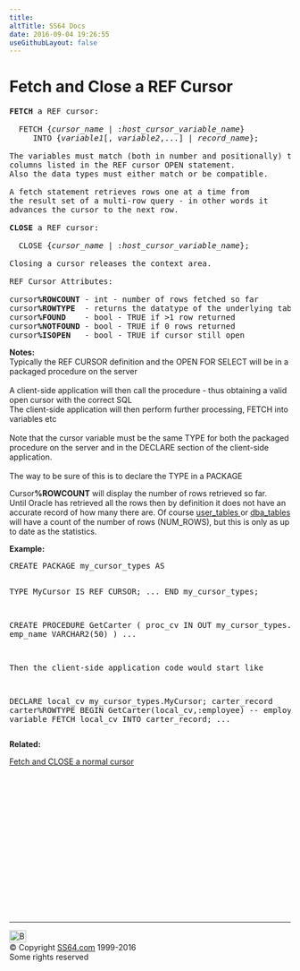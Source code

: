 ```yaml
---
title:
altTitle: SS64 Docs
date: 2016-09-04 19:26:55
useGithubLayout: false
---
```

<!-- #BeginLibraryItem "/Library/head_orapl.lbi" --><!-- #EndLibraryItem --><h1>Fetch and Close a REF Cursor</h1> 
<pre><b>FETCH</b> a REF cursor:

  FETCH {<i>cursor_name</i> | :<i>host_cursor_variable_name</i>}
     INTO {<i>variable1</i>[, <i>variable2</i>,...] | <i>record_name</i>};

The variables must match (both in number and positionally) the 
columns listed in the REF cursor OPEN statement.
Also the data types must either match or be compatible.

A fetch statement retrieves rows one at a time from
the result set of a multi-row query - in other words it
advances the cursor to the next row.

<b>CLOSE</b> a REF cursor:

  CLOSE {<i>cursor_name</i> | :<i>host_cursor_variable_name</i>};

Closing a cursor releases the context area. 

REF Cursor Attributes:

cursor<b>%ROWCOUNT</b> - int - number of rows fetched so far
cursor<b>%ROWTYPE</b>  - returns the datatype of the underlying table
cursor<b>%FOUND</b>    - bool - TRUE if &gt;1 row returned
cursor<b>%NOTFOUND</b> - bool - TRUE if 0 rows returned
cursor<b>%ISOPEN</b>   - bool - TRUE if cursor still open
</pre>
<p><span class="body">    <b>Notes:</b><br>
    Typically the REF CURSOR definition and the OPEN FOR SELECT will be in a packaged procedure on the server<br>
    <br>
  A client-side application will then call the procedure - thus obtaining a valid open cursor with the correct SQL<br>
  The client-side application will then perform further 
  processing, FETCH into variables etc<br>
    <br>
  Note that the cursor variable must be the same TYPE
  for both the packaged procedure on the server and
  in the DECLARE section of the client-side application.<br>
    <br>
  The way to be sure of this is to declare the TYPE in a
PACKAGE</span></p>
<p>Cursor<b>%ROWCOUNT</b> will display the number of rows retrieved so far. <br>
Until Oracle has retrieved all the rows then by definition it does not have an accurate record of how many there are. Of course <a href="../orad/USER_TABLES.html">user_tables </a>or <a href="../orad/DBA_TABLES.html">dba_tables</a> will have a count of the number of rows (NUM_ROWS), but this is only as up to date as the statistics.</p>

<p><b>Example:</b></p>
<pre>CREATE PACKAGE my_cursor_types AS

   TYPE MyCursor IS REF CURSOR;
   ...
END my_cursor_types;


CREATE PROCEDURE GetCarter ( proc_cv IN OUT my_cursor_types.MyCursor,
                             emp_name VARCHAR2(50) )
   ...

Then the client-side application code would start like

DECLARE
    local_cv        my_cursor_types.MyCursor;
    carter_record   carter%ROWTYPE
BEGIN
   GetCarter(local_cv,:employee)    -- employee is a host variable
   FETCH local_cv INTO carter_record;
   ...</pre>
<p> <span class="body"><b> 
  Related:</b></span></p>
<p><span class="body"><a href="cursor_fetch_close.html">Fetch and CLOSE a normal 
  cursor</a></span></p><!-- #BeginLibraryItem "/Library/foot_ora.lbi" --><p>
<!-- oracle-footer -->
<ins class="adsbygoogle" style="display:inline-block;width:300px;height:250px" data-ad-client="ca-pub-6140977852749469" data-ad-slot="4275490898"></ins>
<script>
(adsbygoogle = window.adsbygoogle || []).push({});
</script></p>
<hr>
<div id="bl" class="footer"><a href="ref_cursor_fetch_close.html#"><img src="../images/top.png" width="30" height="22" alt="Back to the Top"></a></div>
<div id="br" class="footer, tagline">© Copyright <a href="../index.html">SS64.com</a> 1999-2016<br>
Some rights reserved</div><!-- #EndLibraryItem -->

